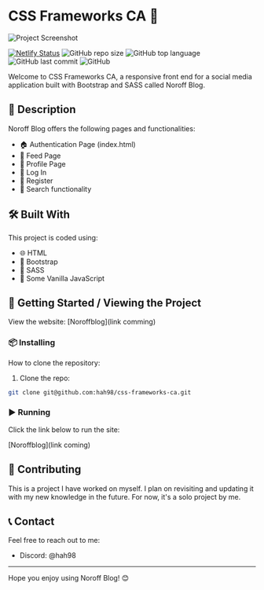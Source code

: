 # CSS Frameworks CA 🎨

![Project Screenshot](https://github.com/hah98/SP2-CA/assets/74331454/7ef16508-01a9-4f65-8084-5a3ebf645755)

[![Netlify Status](https://api.netlify.com/api/v1/badges/a286b586-527c-4548-8db0-8778544f0b1d/deploy-status)](https://app.netlify.com/sites/stalwart-daifuku-e289a0/deploys)
![GitHub repo size](https://img.shields.io/github/repo-size/hah98/css-frameworks-ca)
![GitHub top language](https://img.shields.io/github/languages/top/hah98/css-frameworks-ca)
![GitHub last commit](https://img.shields.io/github/last-commit/hah98/css-frameworks-ca)
![GitHub](https://img.shields.io/github/license/hah98/css-frameworks-ca)

Welcome to CSS Frameworks CA, a responsive front end for a social media application built with Bootstrap and SASS called Noroff Blog.

## 📜 Description

Noroff Blog offers the following pages and functionalities:

- 🏠 Authentication Page (index.html)
- 📜 Feed Page
- 👤 Profile Page
- 🔑 Log In
- 📝 Register
- 🔎 Search functionality

## 🛠️ Built With

This project is coded using:

- 🌐 HTML
- 💄 Bootstrap
- 🎨 SASS
- 📜 Some Vanilla JavaScript

## 🚀 Getting Started / Viewing the Project

View the website: [Noroffblog](link comming)

### 📦 Installing

How to clone the repository:

1. Clone the repo:

```bash
git clone git@github.com:hah98/css-frameworks-ca.git
```
### ▶️ Running

Click the link below to run the site:

[Noroffblog](link coming)

## 🤝 Contributing

This is a project I have worked on myself. I plan on revisiting and updating it with my new knowledge in the future. For now, it's a solo project by me.

## 📞 Contact

Feel free to reach out to me:

- Discord: @hah98

---

Hope you enjoy using Noroff Blog! 😊
